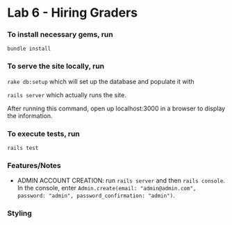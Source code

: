 # Lab 6 - Hiring Graders

### To install necessary gems, run

``bundle install``

### To serve the site locally, run
``rake db:setup`` which will set up the database and populate it with

``rails server`` which actually runs the site.


After running this command, open up localhost:3000 in a browser to display the information.

### To execute tests, run
``rails test``

### Features/Notes
- ADMIN ACCOUNT CREATION: run ```rails server``` and then ``` rails console ```. In the console, enter ```Admin.create(email: "admin@admin.com", password: "admin", password_confirmation: "admin")```. 

### Styling

